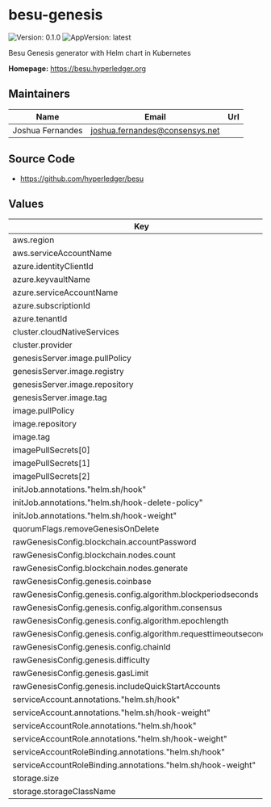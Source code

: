 # besu-genesis

![Version: 0.1.0](https://img.shields.io/badge/Version-0.1.0-informational?style=flat-square) ![AppVersion: latest](https://img.shields.io/badge/AppVersion-latest-informational?style=flat-square)

Besu Genesis generator with Helm chart in Kubernetes

**Homepage:** <https://besu.hyperledger.org>

## Maintainers

| Name | Email | Url |
| ---- | ------ | --- |
| Joshua Fernandes | <joshua.fernandes@consensys.net> |  |

## Source Code

* <https://github.com/hyperledger/besu>

## Values

| Key | Type | Default | Description |
|-----|------|---------|-------------|
| aws.region | string | `"ap-southeast-2"` |  |
| aws.serviceAccountName | string | `"quorum-sa"` |  |
| azure.identityClientId | string | `"azure-clientId"` |  |
| azure.keyvaultName | string | `"azure-keyvault"` |  |
| azure.serviceAccountName | string | `"quorum-sa"` |  |
| azure.subscriptionId | string | `"azure-subscriptionId"` |  |
| azure.tenantId | string | `"azure-tenantId"` |  |
| cluster.cloudNativeServices | bool | `false` |  |
| cluster.provider | string | `"local"` |  |
| genesisServer.image.pullPolicy | string | `"IfNotPresent"` |  |
| genesisServer.image.registry | string | `"docker.io"` |  |
| genesisServer.image.repository | string | `"nginx"` |  |
| genesisServer.image.tag | string | `"1.28.0-alpine"` |  |
| image.pullPolicy | string | `"IfNotPresent"` |  |
| image.repository | string | `"ghcr.io/settlemint/quorum-genesis-tool"` |  |
| image.tag | string | `"sha-49c40f5"` |  |
| imagePullSecrets[0] | string | `"image-pull-secret-harbor"` |  |
| imagePullSecrets[1] | string | `"image-pull-secret-ghcr"` |  |
| imagePullSecrets[2] | string | `"image-pull-secret-docker"` |  |
| initJob.annotations."helm.sh/hook" | string | `"pre-install"` |  |
| initJob.annotations."helm.sh/hook-delete-policy" | string | `"hook-succeeded"` |  |
| initJob.annotations."helm.sh/hook-weight" | string | `"-10"` |  |
| quorumFlags.removeGenesisOnDelete | bool | `true` |  |
| rawGenesisConfig.blockchain.accountPassword | string | `"password"` |  |
| rawGenesisConfig.blockchain.nodes.count | int | `1` |  |
| rawGenesisConfig.blockchain.nodes.generate | bool | `true` |  |
| rawGenesisConfig.genesis.coinbase | string | `"0x0000000000000000000000000000000000000000"` |  |
| rawGenesisConfig.genesis.config.algorithm.blockperiodseconds | int | `2` |  |
| rawGenesisConfig.genesis.config.algorithm.consensus | string | `"qbft"` |  |
| rawGenesisConfig.genesis.config.algorithm.epochlength | int | `30000` |  |
| rawGenesisConfig.genesis.config.algorithm.requesttimeoutseconds | int | `65` |  |
| rawGenesisConfig.genesis.config.chainId | int | `53771311147` |  |
| rawGenesisConfig.genesis.difficulty | string | `"0x1"` |  |
| rawGenesisConfig.genesis.gasLimit | string | `"9007199254740991"` |  |
| rawGenesisConfig.genesis.includeQuickStartAccounts | bool | `false` |  |
| serviceAccount.annotations."helm.sh/hook" | string | `"pre-install,pre-delete,post-delete"` |  |
| serviceAccount.annotations."helm.sh/hook-weight" | string | `"-11"` |  |
| serviceAccountRole.annotations."helm.sh/hook" | string | `"pre-install,pre-delete,post-delete"` |  |
| serviceAccountRole.annotations."helm.sh/hook-weight" | string | `"-12"` |  |
| serviceAccountRoleBinding.annotations."helm.sh/hook" | string | `"pre-install,pre-delete,post-delete"` |  |
| serviceAccountRoleBinding.annotations."helm.sh/hook-weight" | string | `"-11"` |  |
| storage.size | string | `"1Gi"` |  |
| storage.storageClassName | string | `""` |  |
